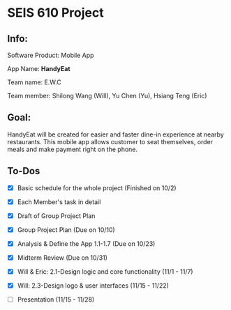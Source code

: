  # SEIS 610 Project

## Info:

Software Product:
Mobile App

App Name:
**HandyEat**

Team name: E.W.C

Team member: 
Shilong Wang (Will), Yu Chen (Yu), Hsiang Teng (Eric)

## Goal:

   HandyEat will be created for easier and faster dine-in experience at nearby restaurants. This mobile app allows customer to seat themselves, order meals and make payment right on the phone. 
  
## To-Dos

- [x] Basic schedule for the whole project (Finished on 10/2)
- [x] Each Member's task in detail
- [x] Draft of Group Project Plan
- [x] Group Project Plan (Due on 10/10)
- [x] Analysis & Define the App 1.1-1.7 (Due on 10/23)
- [x] Midterm Review (Due on 10/31)
- [x] Will & Eric: 2.1-Design logic and core functionality (11/1 - 11/7)
- [x] Will: 2.3-Design logo & user interfaces (11/15 - 11/22)
- [ ] Presentation (11/15 - 11/28)



